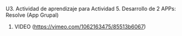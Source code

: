 U3. Actividad de aprendizaje para Actividad 5. Desarrollo de 2 APPs: Resolve (App Grupal) 
1. VIDEO (https://vimeo.com/1062163475/85513b6067)
